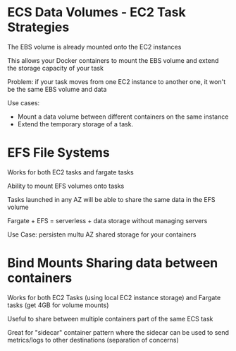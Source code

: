 # ECS Data Volumes - EC2 Task Strategies

The EBS volume is already mounted onto the EC2 instances

This allows your Docker containers to mount the EBS volume and extend the storage capacity of your task

Problem: if your task moves from one EC2 instance to another one, it won't be the same EBS volume and data

Use cases: 
- Mount a data volume between different containers on the same instance
- Extend the temporary storage of a task.

# EFS File Systems

Works for both EC2 tasks and fargate tasks

Ability to mount EFS volumes onto tasks

Tasks launched in any AZ will be able to share the same data in the EFS volume

Fargate + EFS = serverless + data storage without managing servers

Use Case: persisten multu AZ shared storage for your containers

# Bind Mounts Sharing data between containers

Works for both EC2 Tasks (using local EC2 instance storage) and Fargate tasks (get 4GB for volume mounts)

Useful to share between multiple containers part of the same ECS task

Great for "sidecar" container pattern where the sidecar can be used to send metrics/logs to other destinations (separation of concerns)
